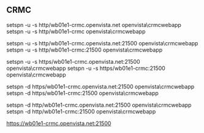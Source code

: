 ## CRMC

setspn -u -s http/wb01e1-crmc.openvista.net openvista\crmcwebapp
setspn -u -s http/wb01e1-crmc openvista\crmcwebapp

setspn -u -s http/wb01e1-crmc.openvista.net:21500 openvista\crmcwebapp
setspn -u -s http/wb01e1-crmc:21500 openvista\crmcwebapp

setspn -u -s https/wb01e1-crmc.openvista.net:21500 openvista\crmcwebapp
setspn -u -s https/wb01e1-crmc:21500 openvista\crmcwebapp

setspn -d https/wb01e1-crmc.openvista.net:21500 openvista\crmcwebapp
setspn -d https/wb01e1-crmc:21500 openvista\crmcwebapp

setspn -d http/wb01e1-crmc.openvista.net:21500 openvista\crmcwebapp
setspn -d http/wb01e1-crmc:21500 openvista\crmcwebapp

<https://wb01e1-crmc.openvista.net:21500>
